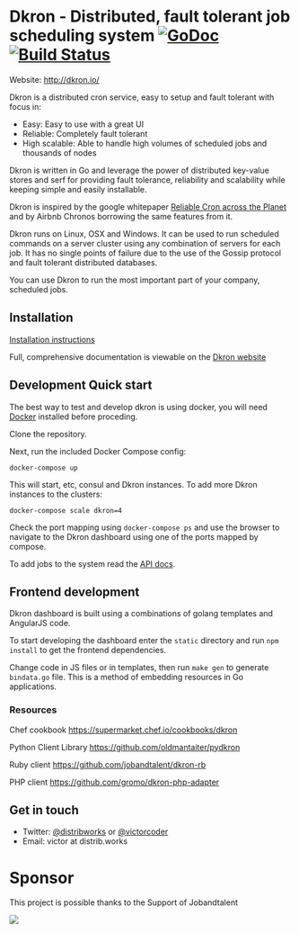 # Dkron - Distributed, fault tolerant job scheduling system [![GoDoc](https://godoc.org/github.com/victorcoder/dkron?status.svg)](https://godoc.org/github.com/victorcoder/dkron) [![Build Status](https://travis-ci.org/victorcoder/dkron.svg?branch=master)](https://travis-ci.org/victorcoder/dkron)

Website: http://dkron.io/

Dkron is a distributed cron service, easy to setup and fault tolerant with focus in:

- Easy: Easy to use with a great UI
- Reliable: Completely fault tolerant
- High scalable: Able to handle high volumes of scheduled jobs and thousands of nodes

Dkron is written in Go and leverage the power of distributed key-value stores and serf for providing fault tolerance, reliability and scalability while keeping simple and easily installable.

Dkron is inspired by the google whitepaper [Reliable Cron across the Planet](https://queue.acm.org/detail.cfm?id=2745840) and by Airbnb Chronos borrowing the same features from it.

Dkron runs on Linux, OSX and Windows. It can be used to run scheduled commands on a server cluster using any combination of servers for each job. It has no single points of failure due to the use of the Gossip protocol and fault tolerant distributed databases.

You can use Dkron to run the most important part of your company, scheduled jobs.

## Installation

[Installation instructions](https://dkron.io/basics/installation/)

Full, comprehensive documentation is viewable on the [Dkron website](http://dkron.io)

## Development Quick start

The best way to test and develop dkron is using docker, you will need [Docker](https://www.docker.com/) installed before proceding.

Clone the repository.

Next, run the included Docker Compose config:

`docker-compose up`

This will start, etc, consul and Dkron instances. To add more Dkron instances to the clusters:

`docker-compose scale dkron=4`

Check the port mapping using `docker-compose ps` and use the browser to navigate to the Dkron dashboard using one of the ports mapped by compose.

To add jobs to the system read the [API docs](https://dkron.io/api/).

## Frontend development

Dkron dashboard is built using a combinations of golang templates and AngularJS code.

To start developing the dashboard enter the `static` directory and run `npm install` to get the frontend dependencies.

Change code in JS files or in templates, then run `make gen` to generate `bindata.go` file. This is a method of embedding resources in Go applications.

### Resources

Chef cookbook
https://supermarket.chef.io/cookbooks/dkron

Python Client Library
https://github.com/oldmantaiter/pydkron

Ruby client
https://github.com/jobandtalent/dkron-rb

PHP client
https://github.com/gromo/dkron-php-adapter

## Get in touch

- Twitter: [@distribworks](https://twitter.com/distribworks) or [@victorcoder](https://twitter.com/victorcoder)
- Email: victor at distrib.works

# Sponsor

This project is possible thanks to the Support of Jobandtalent

![](https://upload.wikimedia.org/wikipedia/en/d/db/Jobandtalent_logo.jpg)

